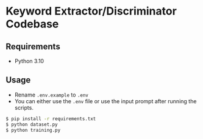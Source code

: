 # Keyword Extractor/Discriminator Codebase

## Requirements
- Python 3.10

## Usage

- Rename `.env.example` to `.env`
- You can either use the `.env` file or use the input prompt after running the scripts.

```bash
$ pip install -r requirements.txt
$ python dataset.py
$ python training.py
```